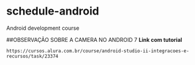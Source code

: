 # schedule-android
Android development course

##OBSERVAÇÃO SOBRE A CAMERA NO ANDROID 7
**Link com tutorial**

```
https://cursos.alura.com.br/course/android-studio-ii-integracoes-e-recursos/task/23374
```
